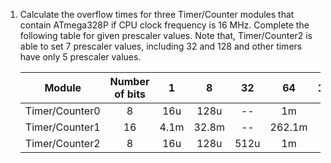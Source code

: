 1. Calculate the overflow times for three Timer/Counter modules that contain ATmega328P if CPU clock frequency is 16 MHz. Complete the following table for given prescaler values. Note that, Timer/Counter2 is able to set 7 prescaler values, including 32 and 128 and other timers have only 5 prescaler values.

    | **Module** | **Number of bits** |**1** | **8** |**32** |**64** |**128** |**256** |**1024** |
    | :-: | :-: | :-: | :-: |:-: |:-: |:-: |:-: |:-: |
    | Timer/Counter0 | 8 | 16u | 128u | -- |1m |-- |4.1m |16.4m |
    | Timer/Counter1 | 16|4.1m  |32.8m  |-- |262.1m |-- |1.49 |4.194 |
    | Timer/Counter2 | 8 | 16u | 128u | 512u|1m |2m |4.1m |16.4m |
